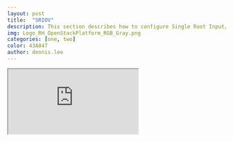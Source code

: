 ```yaml
---
layout: post
title:  "SRIOV"
description: This section describes how to configure Single Root Input/Output Virtualization (SRIOV) compute node in Red Hat OpenStack version 13.
img: Logo_RH_OpenStackPlatform_RGB_Gray.png
categories: [one, two]
color: 43A047
author: dennis.lee
---
```




<iframe src="https://docs.google.com/document/d/e/2PACX-1vS21ICNIu2culcc1W69JRg0abQQutKRgbOikojQOZG_fKEHv8s9ak8X3Ys4KLUJJhwz2VQ4WvogxPoH/pub?embedded=true"></iframe>


